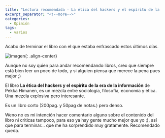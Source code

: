 ```yaml
---
title: "Lectura recomendada - La ética del hackers y el espíritu de la era de la información"
excerpt_separator: "<!--more-->"
categories:
  - Opinión
tags:
  - varios
---
```

Acabo de terminar el libro con el que estaba enfrascado estos últimos días.
<!--more-->

![imagen]({{'https://malambra.github.io/docs/images/etica_hacker.jpg'|absolute_url}}){: .align-center}

Aunque no soy quien para andar recomendando libros, creo que siempre está bien leer un poco de todo, y si alguien piensa que merece la pena pues mejor ;)

El libro **La ética del hackers y el espíritu de la era de la información** de Pekka Himanen, es un mezcla entre sociología, filosofía, economía y ética. Una mezcla explosiva pero interesante.

Es un libro corto (200pag. y 50pag de notas.) pero denso.

Weno no es mi intención hacer comentario alguno sobre el contenido del libro ni criticas tampoco, para eso ya hay gente mucho mejor que yo ;), así que para terminar... que me ha sorprendido muy gratamente. Recomendado queda.